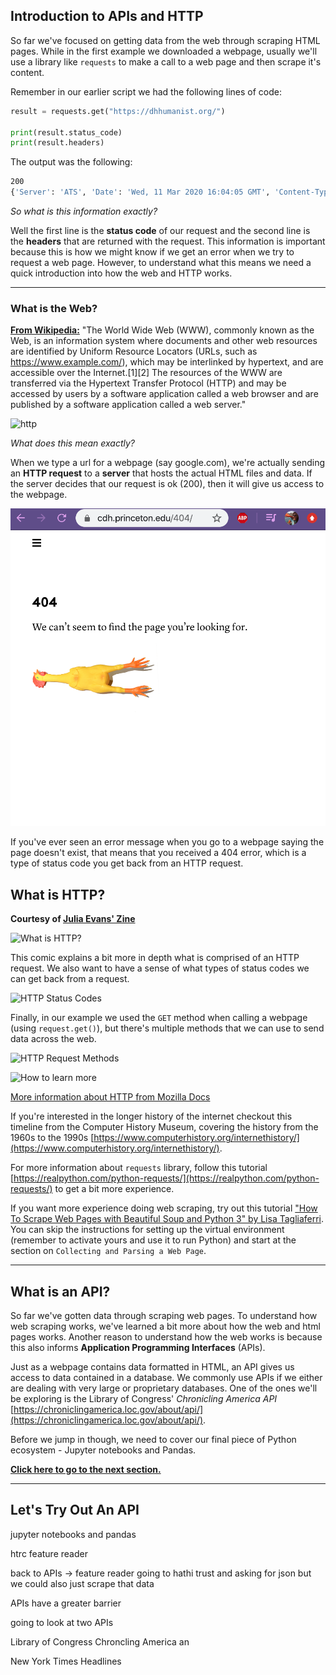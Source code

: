 ## Introduction to APIs and HTTP

So far we've focused on getting data from the web through scraping HTML pages. While in the first example we downloaded a webpage, usually we'll use a library like `requests` to make a call to a web page and then scrape it's content.

Remember in our earlier script we had the following lines of code:

```python
result = requests.get("https://dhhumanist.org/")

print(result.status_code)
print(result.headers)
```
The output was the following:
```sh
200
{'Server': 'ATS', 'Date': 'Wed, 11 Mar 2020 16:04:05 GMT', 'Content-Type': 'text/html; charset=utf-8', 'Content-Length': '5743', 'X-Frame-Options': 'SAMEORIGIN', 'Age': '0', 'Connection': 'keep-alive'}
```

*So what is this information exactly?* 

Well the first line is the **status code** of our request and the second line is the **headers** that are returned with the request. This information is important because this is how we might know if we get an error when we try to request a web page. However, to understand what this means we need a quick introduction into how the web and HTTP works.

---
### What is the Web?

[**From Wikipedia:**](https://en.wikipedia.org/wiki/World_Wide_Web)
"The World Wide Web (WWW), commonly known as the Web, is an information system where documents and other web resources are identified by Uniform Resource Locators (URLs, such as https://www.example.com/), which may be interlinked by hypertext, and are accessible over the Internet.[1][2] The resources of the WWW are transferred via the Hypertext Transfer Protocol (HTTP) and may be accessed by users by a software application called a web browser and are published by a software application called a web server."

![http](https://2.bp.blogspot.com/_4l9wMe5bbSk/TMpvwVcMT3I/AAAAAAAAAK4/sCEjRQCkF1o/s1600/Client+Server+communication.GIF)

*What does this mean exactly?*

When we type a url for a webpage (say google.com), we're actually sending an **HTTP request** to a **server** that hosts the actual HTML files and data. If the server decides that our request is ok (200), then it will give us access to the webpage.

![404 page](404.png)

If you've ever seen an error message when you go to a webpage saying the page doesn't exist, that means that you received a 404 error, which is a type of status code you get back from an HTTP request.

## What is HTTP?

**Courtesy of [Julia Evans' Zine](https://jvns.ca/blog/2019/09/12/new-zine-on-http/)**

![What is HTTP?](https://pbs.twimg.com/media/EAiEGSgXsAELERE?format=jpg&name=large)

This comic explains a bit more in depth what is comprised of an HTTP request. We also want to have a sense of what types of status codes we can get back from a request.

![HTTP Status Codes](https://pbs.twimg.com/media/D-bI-xyWkAAY0Qb?format=jpg&name=large)

Finally, in our example we used the `GET` method when calling a webpage (using `request.get()`), but there's multiple methods that we can use to send data across the web.

![HTTP Request Methods](https://pbs.twimg.com/media/EB8dt0CWsAAET4b?format=jpg&name=large)


![How to learn more](https://pbs.twimg.com/media/ECvlQX1W4AE9EgP?format=jpg&name=large)

[More information about HTTP from Mozilla Docs](https://developer.mozilla.org/en-US/docs/Web/HTTP/Overview)

If you're interested in the longer history of the internet checkout this timeline from the Computer History Museum, covering the history from the 1960s to the 1990s [https://www.computerhistory.org/internethistory/](https://www.computerhistory.org/internethistory/).

For more information about `requests` library, follow this tutorial [https://realpython.com/python-requests/](https://realpython.com/python-requests/) to get a bit more experience. 

If you want more experience doing web scraping, try out this tutorial ["How To Scrape Web Pages with Beautiful Soup and Python 3" by Lisa Tagliaferri](https://www.digitalocean.com/community/tutorials/how-to-scrape-web-pages-with-beautiful-soup-and-python-3). You can skip the instructions for setting up the virtual environment (remember to activate yours and use it to run Python) and start at the section on `Collecting and Parsing a Web Page`.

---
## What is an API?

So far we've gotten data through scraping web pages. To understand how web scraping works, we've learned a bit more about how the web and html pages works. Another reason to understand how the web works is because this also informs **Application Programming Interfaces** (APIs).

Just as a webpage contains data formatted in HTML, an API gives us access to data contained in a database. We commonly use APIs if we either are dealing with very large or proprietary databases. One of the ones we'll be exploring is the Library of Congress' *Chronicling America API* [https://chroniclingamerica.loc.gov/about/api/](https://chroniclingamerica.loc.gov/about/api/).

Before we jump in though, we need to cover our final piece of Python ecosystem - Jupyter notebooks and Pandas.

[**Click here to go to the next section.**](intro_pandas.md)

---
## Let's Try Out An API

jupyter notebooks and pandas

htrc feature reader

back to APIs -> feature reader going to hathi trust and asking for json but we could also just scrape that data

APIs have a greater barrier

going to look at two APIs

Library of Congress Chroncling America an

New York Times Headlines 





